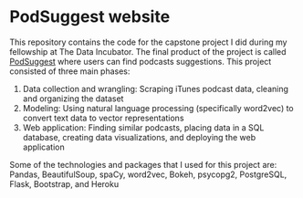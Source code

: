 # PodSuggest website

This repository contains the code for the capstone project I did during my fellowship at The Data Incubator. The final product of the project is called [PodSuggest](https://podsuggest.herokuapp.com) where users can find podcasts suggestions. This project consisted of three main phases:

1. Data collection and wrangling: Scraping iTunes podcast data, cleaning and organizing the dataset
2. Modeling: Using natural language processing (specifically word2vec) to convert text data to vector representations
3. Web application: Finding similar podcasts, placing data in a SQL database, creating data visualizations, and deploying the web application

Some of the technologies and packages that I used for this project are: Pandas, BeautifulSoup, spaCy, word2vec, Bokeh, psycopg2, PostgreSQL, Flask, Bootstrap, and Heroku
